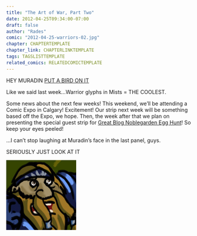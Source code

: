 ```yaml
---
title: "The Art of War, Part Two"
date: 2012-04-25T09:34:00-07:00
draft: false
author: "Rades"
comic: "2012-04-25-warriors-02.jpg"
chapter: CHAPTERTEMPLATE
chapter_link: CHAPTERLINKTEMPLATE
tags: TAGSLISTTEMPLATE
related_comics: RELATEDCOMICTEMPLATE
---
```


HEY MURADIN [PUT A BIRD ON IT](http://www.youtube.com/watch?v=iHmLljk2t8M)


Like we said last week…Warrior glyphs in Mists = THE COOLEST.


Some news about the next few weeks! This weekend, we’ll be attending a Comic Expo in Calgary! Excitement! Our strip next week will be something based off the Expo, we hope. Then, the week after that we plan on presenting the special guest strip for [Great Blog Noblegarden Egg Hunt](http://kamaliaetalia.wordpress.com/2012/04/15/the-great-blog-noblegarden-egg-hunt-3-0-concluded/)! So keep your eyes peeled!


…I can’t stop laughing at Muradin’s face in the last panel, guys. 


SERIOUSLY JUST LOOK AT IT


![Muradin](/images/post-images/muradin.jpg)

